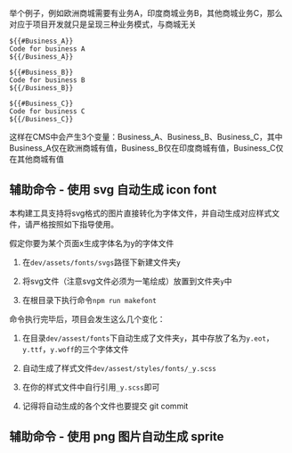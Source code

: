 举个例子，例如欧洲商城需要有业务A，印度商城业务B，其他商城业务C，那么对应于项目开发就只是呈现三种业务模式，与商城无关

```
${{#Business_A}}
Code for business A
${{/Business_A}}

${{#Business_B}}
Code for business B
${{/Business_B}}

${{#Business_C}}
Code for business C
${{/Business_C}}
```

这样在CMS中会产生3个变量：Business_A、Business_B、Business_C，其中Business_A仅在欧洲商城有值，Business_B仅在印度商城有值，Business_C仅在其他商城有值


## 辅助命令 - 使用 svg 自动生成 icon font

本构建工具支持将svg格式的图片直接转化为字体文件，并自动生成对应样式文件，请严格按照如下指导使用。

假定你要为某个页面x生成字体名为y的字体文件

1. 在`dev/assets/fonts/svgs`路径下新建文件夹`y`

2. 将svg文件（注意svg文件必须为一笔绘成）放置到文件夹`y`中

3. 在根目录下执行命令`npm run makefont`

命令执行完毕后，项目会发生这么几个变化：

1. 在目录`dev/assest/fonts`下自动生成了文件夹`y`，其中存放了名为`y.eot`，`y.ttf`，`y.woff`的三个字体文件

2. 自动生成了样式文件`dev/assest/styles/fonts/_y.scss`

3. 在你的样式文件中自行引用`_y.scss`即可

4. 记得将自动生成的各个文件也要提交 git commit

## 辅助命令 - 使用 png 图片自动生成 sprite